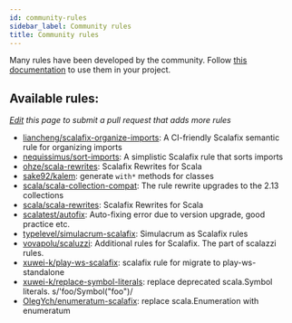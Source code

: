 ```yaml
---
id: community-rules
sidebar_label: Community rules
title: Community rules
---
```


Many rules have been developed by the community.
Follow [this documentation](external-rules.md) to use them in your project.


## Available rules:
*[Edit](https://github.com/scalacenter/scalafix/edit/main/docs/rules/community-rules.md) 
this page to submit a pull request that adds more rules*

* [liancheng/scalafix-organize-imports](https://github.com/liancheng/scalafix-organize-imports): A CI-friendly Scalafix semantic rule for organizing imports
* [nequissimus/sort-imports](https://github.com/nequissimus/sort-imports): A simplistic Scalafix rule that sorts imports
* [ohze/scala-rewrites](https://github.com/ohze/scala-rewrites): Scalafix Rewrites for Scala 
* [sake92/kalem](https://github.com/sake92/kalem): generate `with*` methods for classes
* [scala/scala-collection-compat](https://github.com/scala/scala-collection-compat): The rule rewrite upgrades to the 2.13 collections
* [scala/scala-rewrites](https://github.com/scala/scala-rewrites): Scalafix Rewrites for Scala
* [scalatest/autofix](https://github.com/scalatest/autofix): Auto-fixing error due to version upgrade, good practice etc. 
* [typelevel/simulacrum-scalafix](https://github.com/typelevel/simulacrum-scalafix): Simulacrum as Scalafix rules
* [vovapolu/scaluzzi](https://github.com/vovapolu/scaluzzi): Additional rules for Scalafix. The part of scalazzi rules. 
* [xuwei-k/play-ws-scalafix](https://github.com/xuwei-k/play-ws-scalafix): scalafix rule for migrate to play-ws-standalone 
* [xuwei-k/replace-symbol-literals](https://github.com/xuwei-k/replace-symbol-literals): replace deprecated scala.Symbol literals. s/'foo/Symbol("foo")/
* [OlegYch/enumeratum-scalafix](https://github.com/OlegYch/enumeratum-scalafix): replace scala.Enumeration with enumeratum
